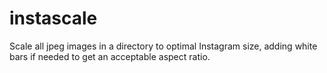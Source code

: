 # instascale
Scale all jpeg images in a directory to optimal Instagram size, adding white bars if needed to get an acceptable aspect ratio.
